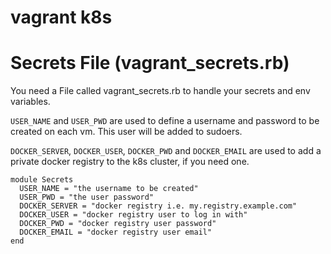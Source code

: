 # vagrant k8s

# Secrets File (vagrant_secrets.rb)
You need a File called vagrant_secrets.rb to handle your secrets and env variables.

`USER_NAME` and `USER_PWD` are used to define a username and password to be created on each vm. 
This user will be added to sudoers.

`DOCKER_SERVER`, `DOCKER_USER`, `DOCKER_PWD` and `DOCKER_EMAIL` are used to add a private docker registry to the k8s 
cluster, if you need one.

```
module Secrets
  USER_NAME = "the username to be created"
  USER_PWD = "the user password"
  DOCKER_SERVER = "docker registry i.e. my.registry.example.com"
  DOCKER_USER = "docker registry user to log in with"
  DOCKER_PWD = "docker registry user password"
  DOCKER_EMAIL = "docker registry user email"
end
```
